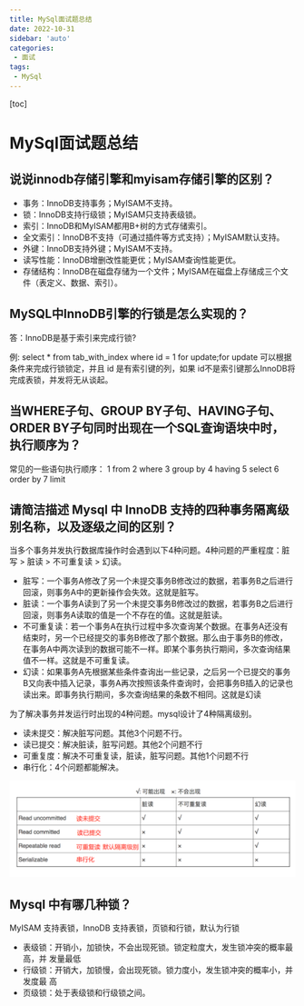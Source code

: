```yaml
---
title: MySql面试题总结
date: 2022-10-31
sidebar: 'auto'
categories: 
 - 面试
tags:
 - MySql
---
```


[toc]

# MySql面试题总结

## 说说innodb存储引擎和myisam存储引擎的区别？

* 事务：InnoDB支持事务；MyISAM不支持。
* 锁：InnoDB支持行级锁；MyISAM只支持表级锁。
* 索引：InnoDB和MyISAM都用B+树的方式存储索引。
* 全文索引：InnoDB不支持（可通过插件等方式支持）；MyISAM默认支持。 
* 外键：InnoDB支持外键；MyISAM不支持。
* 读写性能：InnoDB增删改性能更优；MyISAM查询性能更优。
* 存储结构：InnoDB在磁盘存储为一个文件；MyISAM在磁盘上存储成三个文件（表定义、数据、索引）。

## MySQL中InnoDB引擎的行锁是怎么实现的？

答：InnoDB是基于索引来完成行锁?

例: select * from tab_with_index where id = 1 for update;for update 
可以根据条件来完成行锁锁定，并且 id 是有索引键的列，如果 id不是索引键那么InnoDB将完成表锁，并发将无从谈起。

## 当WHERE子句、GROUP BY子句、HAVING子句、ORDER BY子句同时出现在一个SQL查询语块中时，执行顺序为？

常见的一些语句执行顺序： 1 from 2 where 3 group by 4 having 5 select 6 order by 7 limit 

## 请简洁描述 Mysql 中 InnoDB 支持的四种事务隔离级别名称，以及逐级之间的区别？

当多个事务并发执行数据库操作时会遇到以下4种问题。4种问题的严重程度：脏写 > 脏读 > 不可重复读 > 幻读。

- 脏写：一个事务A修改了另一个未提交事务B修改过的数据，若事务B之后进行回滚，则事务A中的更新操作会失效。这就是脏写。
- 脏读：一个事务A读到了另一个未提交事务B修改过的数据，若事务B之后进行回滚，则事务A读取的值是一个不存在的值。这就是脏读。
- 不可重复读：若一个事务A在执行过程中多次查询某个数据。在事务A还没有结束时，另一个已经提交的事务B修改了那个数据。那么由于事务B的修改，在事务A中两次读到的数据可能不一样。即某个事务执行期间，多次查询结果值不一样。这就是不可重复读。
- 幻读：如果事务A先根据某些条件查询出一些记录，之后另一个已提交的事务B又向表中插入记录，事务A再次按照该条件查询时，会把事务B插入的记录也读出来。即事务执行期间，多次查询结果的条数不相同。这就是幻读


为了解决事务并发运行时出现的4种问题。mysql设计了4种隔离级别。

- 读未提交：解决脏写问题。其他3个问题不行。
- 读已提交：解决脏读，脏写问题。其他2个问题不行
- 可重复度：解决不可重复读，脏读，脏写问题。其他1个问题不行
- 串行化：4个问题都能解决。

![mysql20220718145105.png](../blog_img/mysql20220718145105.png)

## Mysql 中有哪几种锁？

MyISAM 支持表锁，InnoDB 支持表锁，页锁和行锁，默认为行锁

* 表级锁：开销小，加锁快，不会出现死锁。锁定粒度大，发生锁冲突的概率最高，并
发量最低
* 行级锁：开销大，加锁慢，会出现死锁。锁力度小，发生锁冲突的概率小，并发度最
高
* 页级锁：处于表级锁和行级锁之间。
